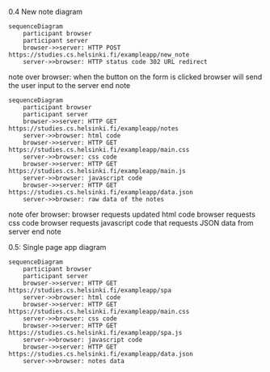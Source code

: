 0.4 New note diagram

```mermaid
sequenceDiagram
    participant browser
    participant server
    browser->>server: HTTP POST https://studies.cs.helsinki.fi/exampleapp/new_note
    server->>browser: HTTP status code 302 URL redirect
```

note over browser:
when the button on the form is clicked
browser will send the user input to the server
end note


```mermaid
sequenceDiagram
    participant browser
    participant server
    browser->>server: HTTP GET https://studies.cs.helsinki.fi/exampleapp/notes
    server->>browser: html code
    browser->>server: HTTP GET https://studies.cs.helsinki.fi/exampleapp/main.css
    server->>browser: css code
    browser->>server: HTTP GET https://studies.cs.helsinki.fi/exampleapp/main.js
    server->>browser: javascript code
    browser->>server: HTTP GET https://studies.cs.helsinki.fi/exampleapp/data.json
    server->>browser: raw data of the notes
```

note ofer browser:
browser requests updated html code
browser requests css code
browser requests javascript code
that requests JSON data from server 
end note

0.5: Single page app diagram

```mermaid
sequenceDiagram
    participant browser
    participant server
    browser->>server: HTTP GET https://studies.cs.helsinki.fi/exampleapp/spa
    server->>browser: html code
    browser->>server: HTTP GET https://studies.cs.helsinki.fi/exampleapp/main.css
    server->>browser: css code
    browser->>server: HTTP GET https://studies.cs.helsinki.fi/exampleapp/spa.js
    server->>browser: javascript code
    browser->>server: HTTP GET https://studies.cs.helsinki.fi/exampleapp/data.json
    server->>browser: notes data
```